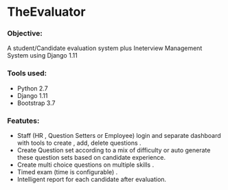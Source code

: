 # TheEvaluator

 ### Objective:
 
 A student/Candidate evaluation system plus Ineterview Management System using Django 1.11 

### Tools used:

- Python 2.7
- Django 1.11
- Bootstrap 3.7

### Featutes:

- Staff (HR , Question Setters or Employee)  login and separate dashboard with tools to create , add, delete questions .
- Create Question set according to a mix of difficulty or auto generate these question sets based on candidate experience.
- Create multi choice questions on multiple skills . 
- Timed exam (time is configurable) .
- Intelligent report for each candidate after evaluation. 


